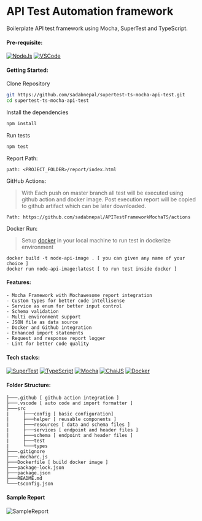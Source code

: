 # API Test Automation framework
Boilerplate API test framework using Mocha, SuperTest and TypeScript.

#### Pre-requisite:
[![NodeJs](https://img.shields.io/badge/-NodeJS-%23339933?logo=npm)](https://nodejs.org/en/download/)
[![VSCode](https://img.shields.io/badge/-Visual%20Studio%20Code-%233178C6?logo=visual-studio-code)](https://code.visualstudio.com/download)

#### Getting Started:
Clone Repository
```bash
git https://github.com/sadabnepal/supertest-ts-mocha-api-test.git
cd supertest-ts-mocha-api-test
```

Install the dependencies
```bash
npm install
```
Run tests
```bash
npm test
```

Report Path:
```
path: <PROJECT_FOLDER>/report/index.html
```

GitHub Actions:
> With Each push on master branch all test will be executed using github action and docker image.
> Post execution report will be copied to github artifact which can be later downloaded.
```
Path: https://github.com/sadabnepal/APITestFrameworkMochaTS/actions
```

Docker Run:
> Setup [docker](https://docs.docker.com/get-docker/) in your local machine to run test in dockerize environment
```
docker build -t node-api-image . [ you can given any name of your choice ]
docker run node-api-image:latest [ to run test inside docker ]
```

#### Features:
    - Mocha Framework with Mochawesome report integration
    - Custom types for better code intellisense
    - Service as enum for better input control
    - Schema validation
    - Multi environment support  
    - JSON file as data source
    - Docker and Github integration
    - Enhanced import statements
    - Request and response report logger
    - Lint for better code quality

#### Tech stacks:
[![SuperTest](https://img.shields.io/badge/-SuperTest-07BA82?logoColor=white)](https://github.com/visionmedia/supertest)
[![TypeScript](https://img.shields.io/badge/-TypeScript-%233178C6?logo=Typescript&logoColor=black)](https://www.typescriptlang.org/)
[![Mocha](https://img.shields.io/badge/-Mocha-%238D6748?logo=Mocha&logoColor=white)](https://mochajs.org/)
[![ChaiJS](https://img.shields.io/badge/-ChaiJS-FEDABD?logo=Chai&logoColor=black)](https://www.chaijs.com/)
[![Docker](https://img.shields.io/badge/-Docker-0db7ed?logo=docker&logoColor=white)](https://www.docker.com/)

#### Folder Structure:
```
├───.github [ github action integration ]
├───.vscode [ auto code and import formatter ]
├───src
|     ├───config [ basic configuration]
|     ├───helper [ reusable components ]
|     ├───resources [ data and schema files ]
|     ├───services [ endpoint and header files ]
|     ├───schema [ endpoint and header files ]
|     ├───test
|     └───types
├───.gitignore
├───.mocharc.js
├───Dockerfile [ build docker image ]
├───package-lock.json
├───package.json
├───README.md
└───tsconfig.json
```

#### Sample Report
![SampleReport](https://user-images.githubusercontent.com/65847528/167574833-05db8fe3-e2b0-4d97-9cac-16f6f1c6c0c2.png)